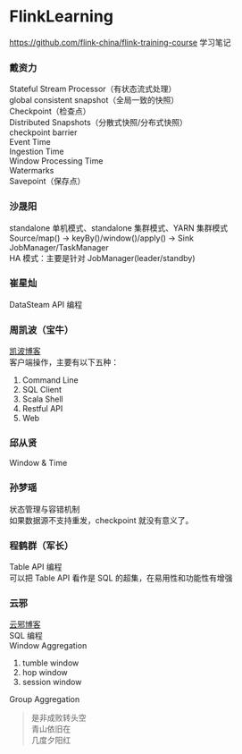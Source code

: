 # FlinkLearning

https://github.com/flink-china/flink-training-course 学习笔记  

### 戴资力
Stateful Stream Processor（有状态流式处理）  
global consistent snapshot（全局一致的快照）  
Checkpoint（检查点）  
Distributed Snapshots（分散式快照/分布式快照）  
checkpoint barrier  
Event Time  
Ingestion Time  
Window Processing Time  
Watermarks  
Savepoint（保存点）  

### 沙晟阳
standalone 单机模式、standalone 集群模式、YARN 集群模式  
Source/map() -> keyBy()/window()/apply() -> Sink  
JobManager/TaskManager  
HA 模式：主要是针对 JobManager(leader/standby)  

### 崔星灿
DataSteam API 编程  

### 周凯波（宝牛）
[凯波博客](https://zhoukaibo.com/)  
客户端操作，主要有以下五种：  
1. Command Line  
2. SQL Client  
3. Scala Shell  
4. Restful API  
5. Web  

### 邱从贤
Window & Time  

### 孙梦瑶
状态管理与容错机制  
如果数据源不支持重发，checkpoint 就没有意义了。

### 程鹤群（军长）
Table API 编程  
可以把 Table API 看作是 SQL 的超集，在易用性和功能性有增强  

### 云邪
[云邪博客](http://wuchong.me/)  
SQL 编程  
Window Aggregation  
1. tumble window  
2. hop window  
3. session window  

Group Aggregation  

> 是非成败转头空  
> 青山依旧在  
> 几度夕阳红  
